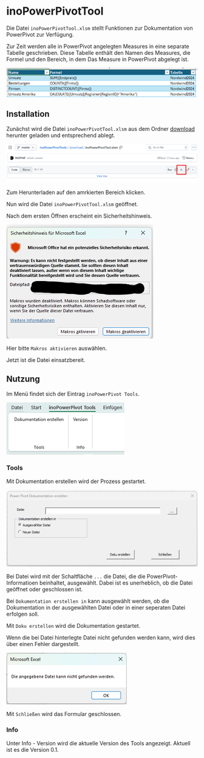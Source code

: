 # inoPowerPivotTool

Die Datei `inoPowerPivotTool.xlsm` stellt Funktionen zur Dokumentation von PowerPivot zur Verfügung.

Zur Zeit werden alle in PowerPivot angelegten Measures in eine separate Tabelle geschrieben. Diese Tabelle enthält den Namen des Measures, die Formel und den Bereich, in dem Das Measure in PowerPivot abgelegt ist.

![Dokumentationstabelle](./assets/docutable.png)

## Installation

Zunächst wird die Datei `inoPowerPivotTool.xlsm` aus dem Ordner [download](./download/inoPowerPivotTool.xlsm) herunter geladen und entsprechend ablegt.

![Sicherheitshinweis](./assets/git_download.png)

Zum Herunterladen auf den amrkierten Bereich klicken.

Nun wird die Datei `inoPowerPivotTool.xlsm` geöffnet.

Nach dem ersten Öffnen erscheint ein Sicherheitshinweis.

![Sicherheitshinweis](./assets/security_warning.png)

Hier bitte `Makros aktivieren` auswählen.

Jetzt ist die Datei einsatzbereit.

## Nutzung

Im Menü findet sich der Eintrag `inoPowerPivot Tools`.

![Ribbon](./assets/ribbon.png)



### Tools

Mit Dokumentation erstellen wird der Prozess gestartet.

![Version](./assets/documentform.png)

Bei Datei wird mit der Schaltfläche  `...` die Datei, die die PowerPivot-Informatioen beinhaltet, ausgewählt. Dabei ist es unerheblich, ob die Datei geöffnet oder geschlossen ist.

Bei `Dokumentation erstellen in` kann ausgewählt werden, ob die Dokumentation in der ausgewählten Datei oder in einer seperaten Datei erfolgen soll.

Mit `Doku erstellen` wird die Dokumentation gestartet.

Wenn die bei Datei hinterlegte Datei nicht gefunden werden kann,  wird dies über einen Fehler dargestellt.

![Eingabefehler](./assets/input_error.png)

Mit `Schließen` wird das Formular geschlossen.

### Info

Unter Info - Version wird die aktuelle Version des Tools angezeigt. Aktuell ist es die Version 0.1.

